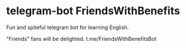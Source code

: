 # telegram-bot FriendsWithBenefits
Fun and spiteful telegram bot for learning English. 

"Friends" fans will be delighted.
t.me/FriendsWithBenefitsBot

